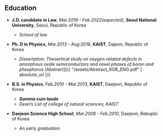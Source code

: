 ## Education
- **J.D. candidate in Law**, *Mar.2019 - Feb.2022(expected)*, **Seoul National University**, Seoul, Republic of Korea
  - *School of law* 

- **Ph. D in Physics**, *Mar.2013 - Aug.2018*, **KAIST**, Dajeon, Republic of Korea  
  - *Dissertation: Theoertical study on oxygen-related defects in amorphous oxide semiconductors and novel phases of boron and phosphorus* [Abstract]({{ "/assets/Abstract_KOR_ENG.pdf" | absolute_url }})  

- **B.S. in Physics**, *Feb.2010 - Mar.2013*, **KAIST**, Daejeon, Republic of Korea  
  - ***Summa cum laude*** 
  - *Dean’s List of college of natural sciences, KAIST*  

- **Daejeon Science High School**, *Mar.2008 - Feb.2010*, Daejeon, Rebuplic of Korea
  - *An early graduation*
